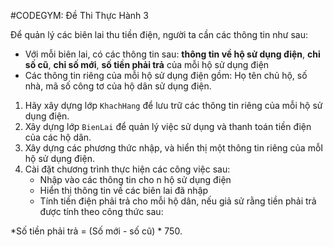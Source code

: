 #CODEGYM: Đề Thi Thực Hành 3

Để quản lý các biên lai thu tiền điện, người ta cần các thông tin như sau:
- Với mỗi biên lai, có các thông tin sau: **thông tin về hộ sử dụng điện**, **chỉ số cũ**, **chỉ số mới**, **số tiền phải trả** của mỗi hộ sử dụng điện
- Các thông tin riêng của mỗi hộ sử dụng điện gồm: Họ tên chủ hộ, số nhà, mã số công tơ của hộ dân sử dụng điện.
1. Hãy xây dựng lớp `KhachHang` để lưu trữ các thông tin riêng của mỗi hộ sử dụng điện.
2. Xây dựng lớp `BienLai` để quản lý việc sử dụng và thanh toán tiền điện của các hộ dân.
3. Xây dựng các phương thức nhập, và hiển thị một thông tin riêng của mỗI hộ sử dụng điện.
4. Cài đặt chương trình thực hiện các công việc sau:
    - Nhập vào các thông tin cho n hộ sử dụng điện
    - Hiển thị thông tin về các biên lai đã nhập
    - Tính tiền điện phải trả cho mỗi hộ dân, nếu giả sử rằng tiền phải trả được tính theo công thức sau:

*Số tiền phải trả = (Số mới - số cũ) * 750.